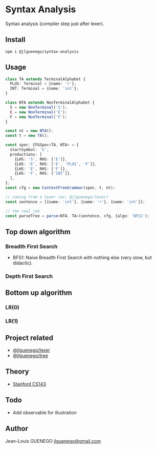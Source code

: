 # Syntax Analysis

Syntax analysis (compiler step just after lexer).

## Install

```
npm i @jlguenego/syntax-analysis
```

## Usage

```ts
class TA extends TerminalAlphabet {
  PLUS: Terminal = {name: '+'};
  INT: Terminal = {name: 'int'};
}

class NTA extends NonTerminalAlphabet {
  S = new NonTerminal('S');
  E = new NonTerminal('E');
  F = new NonTerminal('F');
}

const nt = new NTA();
const t = new TA();

const spec: CFGSpec<TA, NTA> = {
  startSymbol: 'S',
  productions: [
    {LHS: 'S', RHS: ['E']},
    {LHS: 'E', RHS: ['E', 'PLUS', 'F']},
    {LHS: 'E', RHS: ['F']},
    {LHS: 'F', RHS: ['INT']},
  ],
};
const cfg = new ContextFreeGrammar(spec, t, nt);

// coming from a lexer (ex: @jlguenego/lexer)
const sentence = [{name: 'int'}, {name: '+'}, {name: 'int'}];

// the real job
const parseTree = parse<NTA, TA>(sentence, cfg, {algo: 'BFS1');
```

## Top down algorithm

### Breadth First Search

- BFS1: Naive Breadth First Search with nothing else (very slow, but didactic).

### Depth First Search

## Bottom up algorithm

### LR(0)

### LR(1)

## Project related

- [@jlguenego/lexer](https://github.com/jlguenego/lexer)
- [@jlguenego/tree](https://github.com/jlguenego/tree)

## Theory

- [Stanford CS143](https://web.stanford.edu/class/archive/cs/cs143/cs143.1128/)

## Todo

- Add observable for illustration

## Author

Jean-Louis GUENEGO <jlguenego@gmail.com>
